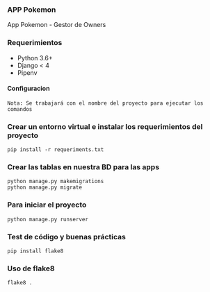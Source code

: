 ### APP Pokemon

App Pokemon - Gestor de Owners

### Requerimientos
* Python 3.6+
* Django < 4
* Pipenv


#### Configuracion
```
Nota: Se trabajará con el nombre del proyecto para ejecutar los comandos
```

### Crear un entorno virtual e instalar los requerimientos del proyecto
```
pip install -r requeriments.txt
```

### Crear las tablas en nuestra BD para las apps
```
python manage.py makemigrations
python manage.py migrate
```

### Para iniciar el proyecto
```
python manage.py runserver
```

### Test de código y buenas prácticas
```
pip install flake8
```

### Uso de flake8
```
flake8 .
```